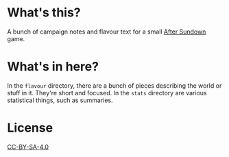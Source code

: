 # What's this?

A bunch of campaign notes and flavour text for a small [After
Sundown](https://thegamingden.github.io/after-sundown) game.

# What's in here?

In the `flavour` directory, there are a bunch of pieces describing the world or
stuff in it. They're short and focused. In the `stats` directory are various
statistical things, such as summaries.

# License

[CC-BY-SA-4.0](https://creativecommons.org/licenses/by-sa/4.0/legalcode)

